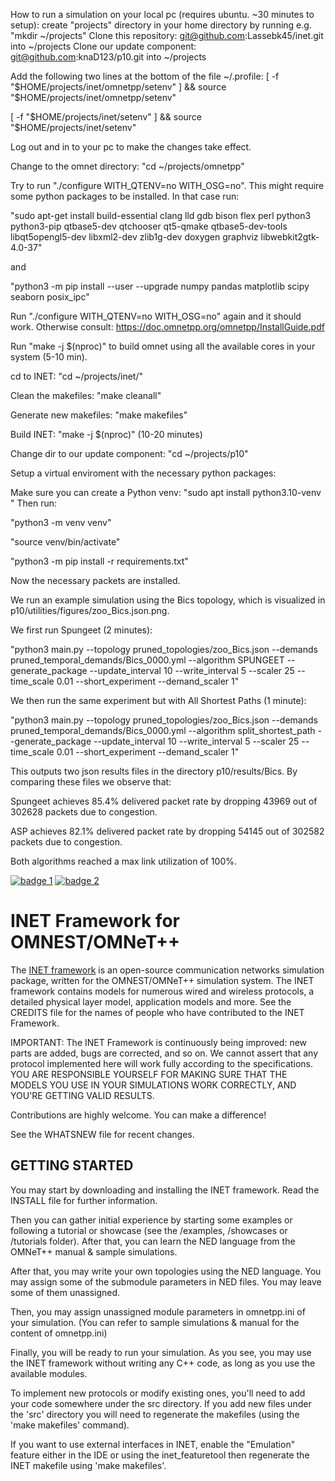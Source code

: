 How to run a simulation on your local pc (requires ubuntu. ~30 minutes to setup):
create "projects" directory in your home directory by running e.g. "mkdir ~/projects"
Clone this repository: git@github.com:Lassebk45/inet.git into ~/projects
Clone our update component: git@github.com:knaD123/p10.git into ~/projects

Add the following two lines at the bottom of the file ~/.profile:
[ -f "$HOME/projects/inet/omnetpp/setenv" ] && source "$HOME/projects/inet/omnetpp/setenv"

[ -f "$HOME/projects/inet/setenv" ] && source "$HOME/projects/inet/setenv"

Log out and in to your pc to make the changes take effect.

Change to the omnet directory: "cd ~/projects/omnetpp"

Try to run "./configure WITH_QTENV=no WITH_OSG=no". This might require some python packages to be installed. In that case run:

"sudo apt-get install build-essential clang lld gdb bison flex perl python3 python3-pip qtbase5-dev qtchooser qt5-qmake qtbase5-dev-tools libqt5opengl5-dev libxml2-dev zlib1g-dev doxygen graphviz libwebkit2gtk-4.0-37"

and

"python3 -m pip install --user --upgrade numpy pandas matplotlib scipy seaborn posix_ipc"

Run "./configure WITH_QTENV=no WITH_OSG=no" again and it should work. Otherwise consult: https://doc.omnetpp.org/omnetpp/InstallGuide.pdf

Run "make -j $(nproc)" to build omnet using all the available cores in your system (5-10 min). 

cd to INET: "cd ~/projects/inet/"

Clean the makefiles: "make cleanall"

Generate new makefiles: "make makefiles"

Build INET: "make -j $(nproc)" (10-20 minutes)

Change dir to our update component: "cd ~/projects/p10"

Setup a virtual enviroment with the necessary python packages:

Make sure you can create a Python venv: "sudo apt install python3.10-venv
"
Then run:

"python3 -m venv venv"

"source venv/bin/activate"

"python3 -m pip install -r requirements.txt"

Now the necessary packets are installed.

We run an example simulation using the Bics topology, which is visualized in p10/utilities/figures/zoo_Bics.json.png.

We first run Spungeet (2 minutes):

"python3 main.py --topology pruned_topologies/zoo_Bics.json --demands pruned_temporal_demands/Bics_0000.yml --algorithm SPUNGEET --generate_package --update_interval 10 --write_interval 5 --scaler 25 --time_scale 0.01 --short_experiment --demand_scaler 1"

We then run the same experiment but with All Shortest Paths (1 minute):

"python3 main.py --topology pruned_topologies/zoo_Bics.json --demands pruned_temporal_demands/Bics_0000.yml --algorithm split_shortest_path --generate_package --update_interval 10 --write_interval 5 --scaler 25 --time_scale 0.01 --short_experiment --demand_scaler 1"

This outputs two json results files in the directory p10/results/Bics. By comparing these files we observe that:

Spungeet achieves 85.4% delivered packet rate by dropping 43969 out of 302628 packets due to congestion.

ASP achieves 82.1% delivered packet rate by dropping 54145 out of 302582 packets due to congestion.

Both algorithms reached a max link utilization of 100%.



[![badge 1][badge-1]][1] [![badge 2][badge-2]][2]

INET Framework for OMNEST/OMNeT++
=================================

The [INET framework](https://inet.omnetpp.org) is an open-source communication networks
simulation package, written for the OMNEST/OMNeT++ simulation system. The INET
framework contains models for numerous wired and wireless protocols, a detailed
physical layer model, application models and more. See the CREDITS file for the
names of people who have contributed to the INET Framework.

IMPORTANT: The INET Framework is continuously being improved: new parts
are added, bugs are corrected, and so on. We cannot assert that any protocol
implemented here will work fully according to the specifications. YOU ARE
RESPONSIBLE YOURSELF FOR MAKING SURE THAT THE MODELS YOU USE IN YOUR SIMULATIONS
WORK CORRECTLY, AND YOU'RE GETTING VALID RESULTS.

Contributions are highly welcome. You can make a difference!

See the WHATSNEW file for recent changes.


GETTING STARTED
---------------
You may start by downloading and installing the INET framework. Read the INSTALL
file for further information.

Then you can gather initial experience by starting some examples or following a
tutorial or showcase (see the /examples, /showcases or /tutorials folder).
After that, you can learn the NED language from the OMNeT++ manual & sample
simulations.

After that, you may write your own topologies using the NED language. You may
assign some of the submodule parameters in NED files. You may leave some of
them unassigned.

Then, you may assign unassigned module parameters in omnetpp.ini of your
simulation. (You can refer to sample simulations & manual for the content of
omnetpp.ini)

Finally, you will be ready to run your simulation. As you see, you may use
the INET framework without writing any C++ code, as long as you use the
available modules.

To implement new protocols or modify existing ones, you'll need to add your
code somewhere under the src directory. If you add new files under the 'src'
directory you will need to regenerate the makefiles (using the 'make makefiles'
command).

If you want to use external interfaces in INET, enable the "Emulation" feature
either in the IDE or using the inet_featuretool then regenerate the INET makefile
using 'make makefiles'.


[badge-1]: https://github.com/inet-framework/inet/workflows/Build%20and%20tests/badge.svg?branch=master
[badge-2]: https://github.com/inet-framework/inet/workflows/Feature%20tests/badge.svg?branch=master

[1]: https://github.com/inet-framework/inet/actions?query=workflow%3A%22Build+and+tests%22
[2]: https://github.com/inet-framework/inet/actions?query=workflow%3A%22Feature+tests%22

